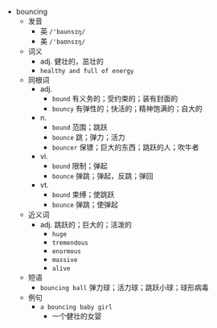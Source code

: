 - bouncing
  - 发音
    - 英 `/'baunsɪŋ/`
    - 美 `/'baʊnsɪŋ/`
  - 词义
    - adj. 健壮的，茁壮的
    - `healthy and full of energy`
  - 同根词
    - adj.
      - `bound` 有义务的；受约束的；装有封面的
      - `bouncy` 有弹性的；快活的；精神饱满的；自大的
    - n.
      - `bound` 范围；跳跃
      - `bounce` 跳；弹力；活力
      - `bouncer` 保镖；巨大的东西；跳跃的人；吹牛者
    - vi.
      - `bound` 限制；弹起
      - `bounce` 弹跳；弹起，反跳；弹回
    - vt.
      - `bound` 束缚；使跳跃
      - `bounce` 弹跳；使弹起
  - 近义词
    - adj. 跳跃的；巨大的；活泼的
      - `huge`
      - `tremendous`
      - `enormous`
      - `massive`
      - `alive`
  - 短语
    - `bouncing ball` 弹力球；活力球；跳跃小球；球形病毒 
  - 例句
    - `a bouncing baby girl`
      - 一个健壮的女婴


